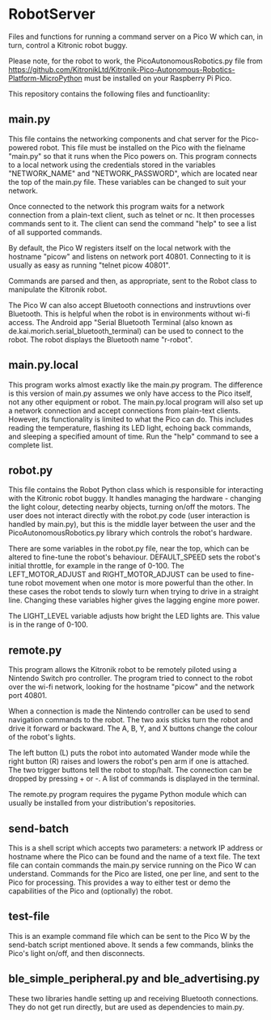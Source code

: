 # RobotServer

Files and functions for running a command server on a Pico W which can, in turn, control
a Kitronic robot buggy.

Please note, for the robot to work, the PicoAutonomousRobotics.py file from
https://github.com/KitronikLtd/Kitronik-Pico-Autonomous-Robotics-Platform-MicroPython must be
installed on your Raspberry Pi Pico.

This repository contains the following files and functioanlity:

## main.py

This file contains the networking components and chat server for the Pico-powered robot. This file
must be installed on the Pico with the fielname "main.py" so that it runs when the Pico powers on.
This program connects to a local network using the credentials stored in the variables "NETWORK_NAME" and
"NETWORK_PASSWORD", which are located near the top of the main.py file. These variables can be changed to suit your network.

Once connected to the network this program waits for a network connection from a plain-text client,
such as telnet or nc. It then processes commands sent to it. The client can send the command "help"
to see a list of all supported commands.

By default, the Pico W registers itself on the local network with the hostname "picow"
and listens on network port 40801. Connecting to it is usually as easy as running
"telnet picow 40801".

Commands are parsed and then, as appropriate, sent to the Robot class to manipulate the Kitronik
robot.

The Pico W can also accept Bluetooth connections and instruvtions over Bluetooth. This is helpful
when the robot is in environments without wi-fi access. The Android app "Serial Bluetooth Terminal
(also known as de.kai.morich.serial_bluetooth_terminal) can be used to connect to the robot. The
robot displays the Bluetooth name "r-robot".


## main.py.local

This program works almost exactly like the main.py program. The difference is this version of main.py
assumes we only have access to the Pico itself, not any other equipment or robot. The main.py.local
program will also set up a network connection and accept connections from plain-text clients. However,
its functionality is limited to what the Pico can do. This includes reading the temperature, flashing
its LED light, echoing back commands, and sleeping a specified amount of time. Run the "help"
command to see a complete list.


## robot.py

This file contains the Robot Python class which is responsible for interacting with the Kitronic
robot buggy. It handles managing the hardware - changing the light colour, detecting nearby
objects, turning on/off the motors. The user does not interact directly with the robot.py code
(user interaction is handled by main.py), but this is the middle layer between the user and
the PicoAutonomousRobotics.py library which controls the robot's hardware.

There are some variables in the robot.py file, near the top, which can be altered to
fine-tune the robot's behaviour. DEFAULT_SPEED sets the robot's initial throttle, for
example in the range of 0-100. The LEFT_MOTOR_ADJUST and RIGHT_MOTOR_ADJUST can be
used to fine-tune robot movement when one motor is more powerful than the other. In these
cases the robot tends to slowly turn when trying to drive in a straight line. Changing
these variables higher gives the lagging engine more power.

The LIGHT_LEVEL variable adjusts how bright the LED lights are. This value is in the
range of 0-100.


## remote.py

This program allows the Kitronik robot to be remotely piloted using a Nintendo Switch
pro controller. The program tried to connect to the robot over the wi-fi network,
looking for the hostname "picow" and the network port 40801.

When a connection is made the Nintendo controller can be used to send navigation commands
to the robot. The two axis sticks turn the robot and drive it forward or backward.
The A, B, Y, and X buttons change the colour of the robot's lights.

The left button (L) puts the robot into automated Wander mode while the right button (R)
raises and lowers the robot's pen arm if one is attached. The two trigger buttons tell the
robot to stop/halt. The connection can be dropped by pressing + or -. A list of
commands is displayed in the terminal.

The remote.py program requires the pygame Python module which can usually be installed
from your distribution's repositories.


## send-batch

This is a shell script which accepts two parameters: a network IP address or hostname where the 
Pico can be found and the name of a text file. The text file can contain commands the main.py
service running on the Pico W can understand. Commands for the Pico are listed, one per line,
and sent to the Pico for processing. This provides a way to either test or demo the capabilities
of the Pico and (optionally) the robot.


## test-file

This is an example command file which can be sent to the Pico W by the send-batch script
mentioned above. It sends a few commands, blinks the Pico's light on/off, and then disconnects.


## ble_simple_peripheral.py and ble_advertising.py

These two libraries handle setting up and receiving Bluetooth connections. They do not
get run directly, but are used as dependencies to main.py.

